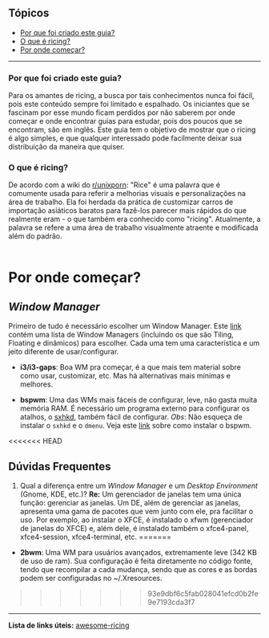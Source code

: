## Tópicos

- [Por que foi criado este guia?](https://github.com/Valeyard1/Not-A-Bloat/blob/master/ricing/README.md#por-que-foi-criado-este-guia)
- [O que é ricing?](https://github.com/Valeyard1/Not-A-Bloat/blob/master/ricing/README.md#o-que-%C3%A9-ricing)
- [Por onde começar?](https://github.com/Valeyard1/Not-A-Bloat/blob/master/ricing/README.md#por-onde-come%C3%A7ar)

---

### Por que foi criado este guia?

Para os amantes de ricing, a busca por tais conhecimentos nunca foi fácil, pois este conteúdo sempre foi limitado e espalhado. Os iniciantes que se fascinam por esse mundo ficam perdidos por não saberem por onde começar e onde encontrar guias para estudar, pois dos poucos que se encontram, são em inglês.
Este guia tem o objetivo de mostrar que o ricing é algo simples, e que qualquer interessado pode facilmente deixar sua distribuição da maneira que quiser.

### O que é ricing?

De acordo com a wiki do [r/unixporn](https://www.reddit.com/r/unixporn/):
"Rice" é uma palavra que é comumente usada para referir a melhorias visuais e personalizações na área de trabalho. Ela foi herdada da prática de customizar carros de importação asiáticos baratos para fazê-los parecer mais rápidos do que realmente eram - o que também era conhecido como "ricing". Atualmente, a palavra se refere a uma área de trabalho visualmente atraente e modificada além do padrão.
<br/>
<br/>

# Por onde começar?

## _Window Manager_
Primeiro de tudo é necessário escolher um Window Manager. Este [link](https://wiki.archlinux.org/index.php/Window_manager_%28Portugu%C3%AAs%29#Lista_de_gerenciadores_de_janela) contém uma lista de Window Managers (incluindo os que são Tiling, Floating e dinâmicos) para escolher. Cada uma tem uma característica e um jeito diferente de usar/configurar.

- **i3/i3-gaps**:
    Boa WM pra começar, é a que mais tem material sobre como usar, customizar, etc. Mas há alternativas mais mínimas e melhores.

- **bspwm**:
    Uma das WMs mais fáceis de configurar, leve, não gasta muita memória RAM. É necessário um programa externo para configurar os atalhos, o [sxhkd](https://github.com/baskerville/sxhkd), também fácil de configurar.
    _Obs_: Não esqueça de instalar o `sxhkd` e o `dmenu`. Veja este [link](https://mashn.github.io/artigos/instalando-e-configurando-o-bspwm.html) sobre como instalar o bspwm.

<<<<<<< HEAD
## Dúvidas Frequentes
1. Qual a diferença entre um _Window Manager_ e um _Desktop Environment_ (Gnome, KDE, etc.)?
**Re:** Um gerenciador de janelas tem uma única função: gerenciar as janelas. Um DE, além de gerenciar as janelas, apresenta uma gama de pacotes que vem junto com ele, pra facilitar o uso. Por exemplo, ao instalar o XFCE, é instalado o xfwm (gerenciador de janelas do XFCE) e, além dele, é instalado também o xfce4-panel, xfce4-session, xfce4-terminal, etc.
=======
- **2bwm**:
	Uma WM para usuários avançados, extremamente leve (342 KB de uso de ram). Sua configuração é feita diretamente no código fonte, tendo que recompilar a cada mudança, sendo que as cores e as bordas podem ser configuradas no ~/.Xresources.

>>>>>>> 93e9dbf6c5fab028041efcd0b2fe9e7193cda3f7
---

**Lista de links úteis:** [awesome-ricing](awesome-ricing.md)
